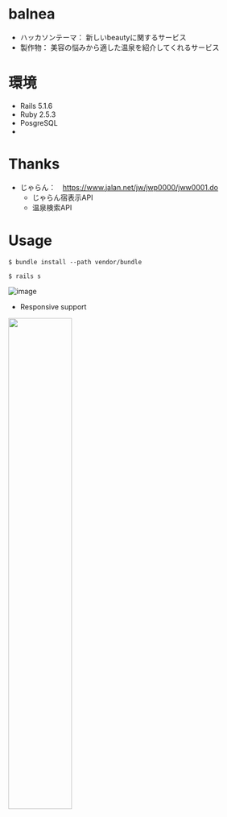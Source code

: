 # balnea
- ハッカソンテーマ： 新しいbeautyに関するサービス
- 製作物： 美容の悩みから適した温泉を紹介してくれるサービス

# 環境
- Rails 5.1.6
- Ruby 2.5.3
- PosgreSQL
- 

# Thanks
- じゃらん：　https://www.jalan.net/jw/jwp0000/jww0001.do
  - じゃらん宿表示API
  - 温泉検索API
  
# Usage

```
$ bundle install --path vendor/bundle
```

```
$ rails s
```
![image](https://user-images.githubusercontent.com/27879820/53818991-6a308400-3fac-11e9-8aa9-b784da2d9779.png)


- Responsive support

<img src="https://user-images.githubusercontent.com/27879820/53819002-6e5ca180-3fac-11e9-9687-12e28514f8c5.png" width=50%>



